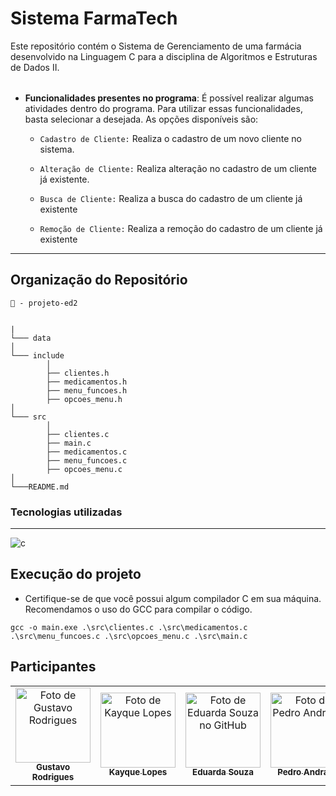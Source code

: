 # Sistema FarmaTech

<table>
<tr> 
Este repositório contém o Sistema de Gerenciamento de uma farmácia desenvolvido na Linguagem C para a disciplina de Algoritmos e Estruturas de Dados II.

</tr>
</table>


- **Funcionalidades presentes no programa**:
É possível realizar algumas atividades dentro do programa. Para utilizar essas funcionalidades, basta selecionar a desejada. As opções disponíveis são:

    - `Cadastro de Cliente:` Realiza o cadastro de um novo cliente no sistema.

    - `Alteração de Cliente:` Realiza alteração no cadastro de um cliente já existente.

    - `Busca de Cliente:` Realiza a busca do cadastro de um cliente já existente

    - `Remoção de Cliente:` Realiza a remoção do cadastro de um cliente já existente
<!--
    - `Aumentar/diminuir o estoque de um brinquedo:` De acordo com o brinquedo desejado, será possível realizar alterações em seu estoque conforme for necessário;

    - `Buscar brinquedo por nome:` Busca o brinquedo pelo o seu nome de cadastro;

    - `Listar Sessoes/Brinquedos disponíveis:` Lista todas as sessões e brinquedos que estão disponíveis; 

    - `Sair do programa:` Finaliza a execução do sistema; 
-->
___

## **Organização do Repositório**
```
📁 - projeto-ed2


|
└─── data
│
└─── include
        │
        ├── clientes.h
        ├── medicamentos.h
        ├── menu_funcoes.h
        ├── opcoes_menu.h
│
└─── src
        │
        ├── clientes.c
        ├── main.c
        ├── medicamentos.c
        ├── menu_funcoes.c
        ├── opcoes_menu.c
│
└───README.md
```

### **Tecnologias utilizadas**
___

![c](https://img.shields.io/badge/C-00599C?style=for-the-badge&logo=c&logoColor=white)


## **Execução do projeto**
- Certifique-se de que você possui algum compilador C em sua máquina. Recomendamos o uso do GCC para compilar o código.
```
gcc -o main.exe .\src\clientes.c .\src\medicamentos.c .\src\menu_funcoes.c .\src\opcoes_menu.c .\src\main.c 
```
## **Participantes** 


<table align="center">
  <tr>    
  <!-- GUSTAVO
    -->
    <td align="center">
      <a href="https://github.com/Difierro">
        <img src="https://github.com/classroom-ufersa/GerenciamentoLojaBrinquedos/assets/114101163/e9b27183-9c24-4a17-a2e1-5acdcc39c8d4" 
        width="120px;" alt="Foto de Gustavo Rodrigues"/><br>
        <sub>
          <b>Gustavo Rodrigues</b>
         </sub>
      </a>
    </td>
     <!-- KAYQUE
    -->
    <td align="center">
      <a href="https://github.com/KayqueLopes99">
        <img src="https://github.com/user-attachments/assets/34bf131d-f8df-4604-8268-95c601daed47"
        width="120px;" alt="Foto de Kayque Lopes"/><br>
        <sub>
          <b>Kayque Lopes</b>
         </sub>
      </a>
    </td>
    <!-- EDUARDA
    -->
    <td align="center">
      <a href="https://github.com/euduar-da">
        <img src="https://github.com/classroom-ufersa/GerenciamentoLojaBrinquedos/assets/114101163/8faa38fe-6027-4aa7-939b-bf10de1534cd" 
        width="120px;" alt="Foto de Eduarda Souza no GitHub"/><br>
        <sub>
          <b>Eduarda Souza</b>
         </sub>
      </a>
    </td>
    <td align="center">
      <a href="https://github.com/pehandrade">
        <img src="https://github.com/user-attachments/assets/fe6e8d12-bb15-4fe3-8377-47a2ca9ae925"
        width="120px;" alt="Foto de Pedro Andrade"/><br>
        <sub>
          <b>Pedro Andrade</b>
         </sub>
      </a>
    </td>
  </tr>
</table>